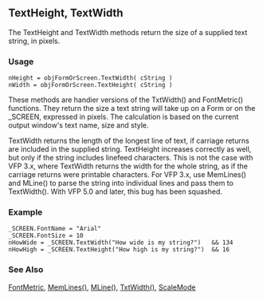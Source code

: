 ## TextHeight, TextWidth

The TextHeight and TextWidth methods return the size of a supplied text string, in pixels.

### Usage

```foxpro
nHeight = objFormOrScreen.TextWidth( cString )
nWidth = objFormOrScreen.TextHeight( cString )
```

These methods are handier versions of the TxtWidth() and FontMetric() functions. They return the size a text string will take up on a Form or on the _SCREEN, expressed in pixels. The calculation is based on the current output window's text name, size and style.

TextWidth returns the length of the longest line of text, if carriage returns are included in the supplied string. TextHeight increases correctly as well, but only if the string includes linefeed characters. This is not the case with VFP 3.x, where TextWidth returns the width for the whole string, as if the carriage returns were printable characters. For VFP 3.x, use MemLines() and MLine() to parse the string into individual lines and pass them to TextWidth(). With VFP 5.0 and later, this bug has been squashed.

### Example

```foxpro
_SCREEN.FontName = "Arial"
_SCREEN.FontSize = 10
nHowWide = _SCREEN.TextWidth("How wide is my string?")   && 134
nHowHigh = _SCREEN.TextHeight("How high is my string?")  && 16
```
### See Also

[FontMetric](s4g182.md), [MemLines()](s4g083.md), [MLine()](s4g083.md), [TxtWidth()](s4g026.md), [ScaleMode](s4g621.md)